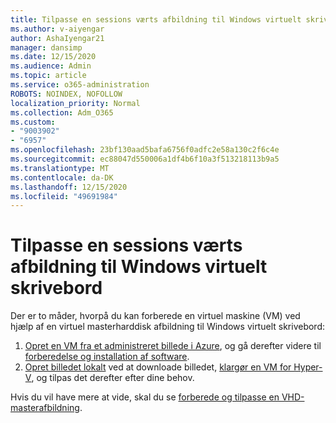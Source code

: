 ```yaml
---
title: Tilpasse en sessions værts afbildning til Windows virtuelt skrivebord
ms.author: v-aiyengar
author: AshaIyengar21
manager: dansimp
ms.date: 12/15/2020
ms.audience: Admin
ms.topic: article
ms.service: o365-administration
ROBOTS: NOINDEX, NOFOLLOW
localization_priority: Normal
ms.collection: Adm_O365
ms.custom:
- "9003902"
- "6957"
ms.openlocfilehash: 23bf130aad5bafa6756f0adfc2e58a130c2f6c4e
ms.sourcegitcommit: ec88047d550006a1df4b6f10a3f513218113b9a5
ms.translationtype: MT
ms.contentlocale: da-DK
ms.lasthandoff: 12/15/2020
ms.locfileid: "49691984"
---
```

# <a name="customize-a-session-host-image-for-windows-virtual-desktop"></a>Tilpasse en sessions værts afbildning til Windows virtuelt skrivebord

Der er to måder, hvorpå du kan forberede en virtuel maskine (VM) ved hjælp af en virtuel masterharddisk afbildning til Windows virtuelt skrivebord:

1. [Opret en VM fra et administreret billede i Azure](https://go.microsoft.com/fwlink/?linkid=2127906), og gå derefter videre til [forberedelse og installation af software](https://go.microsoft.com/fwlink/?linkid=2128064).
1. [Opret billedet lokalt](https://go.microsoft.com/fwlink/?linkid=2128065) ved at downloade billedet, [klargør en VM for Hyper-V](https://go.microsoft.com/fwlink/?linkid=2127907), og tilpas det derefter efter dine behov.

Hvis du vil have mere at vide, skal du se [forberede og tilpasse en VHD-masterafbildning](https://go.microsoft.com/fwlink/?linkid=2127838).